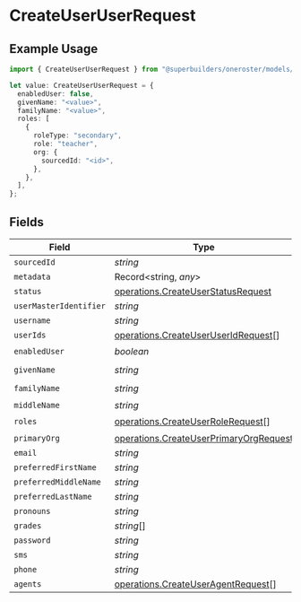 # CreateUserUserRequest

## Example Usage

```typescript
import { CreateUserUserRequest } from "@superbuilders/oneroster/models/operations";

let value: CreateUserUserRequest = {
  enabledUser: false,
  givenName: "<value>",
  familyName: "<value>",
  roles: [
    {
      roleType: "secondary",
      role: "teacher",
      org: {
        sourcedId: "<id>",
      },
    },
  ],
};
```

## Fields

| Field                                                                                            | Type                                                                                             | Required                                                                                         | Description                                                                                      |
| ------------------------------------------------------------------------------------------------ | ------------------------------------------------------------------------------------------------ | ------------------------------------------------------------------------------------------------ | ------------------------------------------------------------------------------------------------ |
| `sourcedId`                                                                                      | *string*                                                                                         | :heavy_minus_sign:                                                                               | N/A                                                                                              |
| `metadata`                                                                                       | Record<string, *any*>                                                                            | :heavy_minus_sign:                                                                               | N/A                                                                                              |
| `status`                                                                                         | [operations.CreateUserStatusRequest](../../models/operations/createuserstatusrequest.md)         | :heavy_minus_sign:                                                                               | N/A                                                                                              |
| `userMasterIdentifier`                                                                           | *string*                                                                                         | :heavy_minus_sign:                                                                               | N/A                                                                                              |
| `username`                                                                                       | *string*                                                                                         | :heavy_minus_sign:                                                                               | N/A                                                                                              |
| `userIds`                                                                                        | [operations.CreateUserUserIdRequest](../../models/operations/createuseruseridrequest.md)[]       | :heavy_minus_sign:                                                                               | N/A                                                                                              |
| `enabledUser`                                                                                    | *boolean*                                                                                        | :heavy_check_mark:                                                                               | N/A                                                                                              |
| `givenName`                                                                                      | *string*                                                                                         | :heavy_check_mark:                                                                               | N/A                                                                                              |
| `familyName`                                                                                     | *string*                                                                                         | :heavy_check_mark:                                                                               | N/A                                                                                              |
| `middleName`                                                                                     | *string*                                                                                         | :heavy_minus_sign:                                                                               | N/A                                                                                              |
| `roles`                                                                                          | [operations.CreateUserRoleRequest](../../models/operations/createuserrolerequest.md)[]           | :heavy_check_mark:                                                                               | N/A                                                                                              |
| `primaryOrg`                                                                                     | [operations.CreateUserPrimaryOrgRequest](../../models/operations/createuserprimaryorgrequest.md) | :heavy_minus_sign:                                                                               | N/A                                                                                              |
| `email`                                                                                          | *string*                                                                                         | :heavy_minus_sign:                                                                               | N/A                                                                                              |
| `preferredFirstName`                                                                             | *string*                                                                                         | :heavy_minus_sign:                                                                               | N/A                                                                                              |
| `preferredMiddleName`                                                                            | *string*                                                                                         | :heavy_minus_sign:                                                                               | N/A                                                                                              |
| `preferredLastName`                                                                              | *string*                                                                                         | :heavy_minus_sign:                                                                               | N/A                                                                                              |
| `pronouns`                                                                                       | *string*                                                                                         | :heavy_minus_sign:                                                                               | N/A                                                                                              |
| `grades`                                                                                         | *string*[]                                                                                       | :heavy_minus_sign:                                                                               | N/A                                                                                              |
| `password`                                                                                       | *string*                                                                                         | :heavy_minus_sign:                                                                               | N/A                                                                                              |
| `sms`                                                                                            | *string*                                                                                         | :heavy_minus_sign:                                                                               | N/A                                                                                              |
| `phone`                                                                                          | *string*                                                                                         | :heavy_minus_sign:                                                                               | N/A                                                                                              |
| `agents`                                                                                         | [operations.CreateUserAgentRequest](../../models/operations/createuseragentrequest.md)[]         | :heavy_minus_sign:                                                                               | N/A                                                                                              |